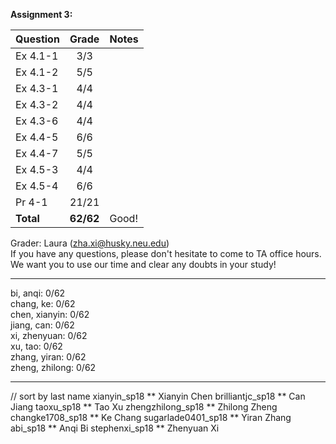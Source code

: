 **Assignment 3:**

| Question | Grade | Notes|
| :------- | :---: | :--- |
| Ex 4.1-1 | 3/3 | |
| Ex 4.1-2 | 5/5 | |
| Ex 4.3-1 | 4/4 | |
| Ex 4.3-2 | 4/4 | |
| Ex 4.3-6 | 4/4 | |
| Ex 4.4-5 | 6/6 | |
| Ex 4.4-7 | 5/5 | |
| Ex 4.5-3 | 4/4 | |
| Ex 4.5-4 | 6/6 | |
| Pr 4-1 | 21/21 | |
| **Total** | **62/62** | Good! |

Grader: Laura (zha.xi@husky.neu.edu)<br/>
If you have any questions, please don't hesitate to come to TA office hours. <br/>
We want you to use our time and clear any doubts in your study!

-----------------------------------

bi, anqi: 0/62 <br/>
chang, ke: 0/62 <br/>
chen, xianyin: 0/62 <br/>
jiang, can: 0/62 <br/>
xi, zhenyuan: 0/62 <br/>
xu, tao: 0/62 <br/>
zhang, yiran: 0/62 <br/>
zheng, zhilong: 0/62 <br/>

-----------------------------------
// sort by last name
xianyin_sp18 ** Xianyin Chen
brilliantjc_sp18 ** Can Jiang
taoxu_sp18 ** Tao Xu
zhengzhilong_sp18 ** Zhilong Zheng
changke1708_sp18 ** Ke Chang
sugarlade0401_sp18 ** Yiran Zhang
abi_sp18 ** Anqi Bi
stephenxi_sp18 ** Zhenyuan Xi


